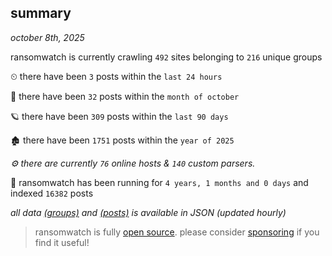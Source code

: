 
## summary
_october 8th, 2025_

ransomwatch is currently crawling `492` sites belonging to `216` unique groups

⏲ there have been `3` posts within the `last 24 hours`

🦈 there have been `32` posts within the `month of october`

🪐 there have been `309` posts within the `last 90 days`

🏚 there have been `1751` posts within the `year of 2025`

_⚙️ there are currently `76` online hosts & `140` custom parsers._

🦕 ransomwatch has been running for `4 years, 1 months and 0 days` and indexed `16382` posts

_all data  [(groups)](http://ransomwhat.telemetry.ltd/groups) and [(posts)](http://ransomwhat.telemetry.ltd/posts) is available in JSON (updated hourly)_

> ransomwatch is fully [open source](https://github.com/joshhighet/ransomwatch#ransomwatch--). please consider [sponsoring](https://github.com/sponsors/joshhighet) if you find it useful!
